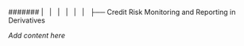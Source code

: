 ####### |   |   |   |   |   |   ├── Credit Risk Monitoring and Reporting in Derivatives

*Add content here*